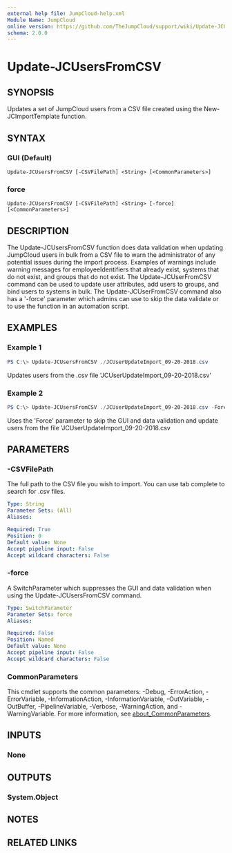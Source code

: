 ```yaml
---
external help file: JumpCloud-help.xml
Module Name: JumpCloud
online version: https://github.com/TheJumpCloud/support/wiki/Update-JCUsersFromCSV
schema: 2.0.0
---
```


# Update-JCUsersFromCSV

## SYNOPSIS
Updates a set of JumpCloud users from a CSV file created using the New-JCImportTemplate function.

## SYNTAX

### GUI (Default)
```
Update-JCUsersFromCSV [-CSVFilePath] <String> [<CommonParameters>]
```

### force
```
Update-JCUsersFromCSV [-CSVFilePath] <String> [-force] [<CommonParameters>]
```

## DESCRIPTION
The Update-JCUsersFromCSV function does data validation when updating JumpCloud users in bulk from a CSV file to warn the administrator of any potential issues during the import process. Examples of warnings include warning messages for employeeIdentifiers that already exist, systems that do not exist, and groups that do not exist.
The Update-JCUserFromCSV command can be used to update user attributes, add users to groups, and bind users to systems in bulk.
The Update-JCUserFromCSV command also has a '-force' parameter which admins can use to skip the data validate or to use the function in an automation script.

## EXAMPLES

### Example 1
```powershell
PS C:\> Update-JCUsersFromCSV ./JCUserUpdateImport_09-20-2018.csv
```

Updates users from the .csv file 'JCUserUpdateImport_09-20-2018.csv'

### Example 2

```PowerShell
PS C:\> Update-JCUsersFromCSV ./JCUserUpdateImport_09-20-2018.csv -Force
```

Uses the 'Force' parameter to skip the GUI and data validation and update users from the file 'JCUserUpdateImport_09-20-2018.csv

## PARAMETERS

### -CSVFilePath
The full path to the CSV file you wish to import. You can use tab complete to search for .csv files. 

```yaml
Type: String
Parameter Sets: (All)
Aliases:

Required: True
Position: 0
Default value: None
Accept pipeline input: False
Accept wildcard characters: False
```

### -force
A SwitchParameter which suppresses the GUI and data validation when using the Update-JCUsersFromCSV command. 

```yaml
Type: SwitchParameter
Parameter Sets: force
Aliases:

Required: False
Position: Named
Default value: None
Accept pipeline input: False
Accept wildcard characters: False
```

### CommonParameters
This cmdlet supports the common parameters: -Debug, -ErrorAction, -ErrorVariable, -InformationAction, -InformationVariable, -OutVariable, -OutBuffer, -PipelineVariable, -Verbose, -WarningAction, and -WarningVariable. For more information, see [about_CommonParameters](http://go.microsoft.com/fwlink/?LinkID=113216).

## INPUTS

### None
## OUTPUTS

### System.Object
## NOTES

## RELATED LINKS

